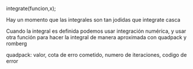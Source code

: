 integrate(funcion,x);

Hay un momento que las integrales son tan jodidas que integrate casca

Cuando la integral es definida podemos usar integración numérica, y usar otra función para hacer la integral de manera aproximada con quadpack y romberg

quadpack:
valor, cota de erro cometido, numero de iteraciones, codigo de error